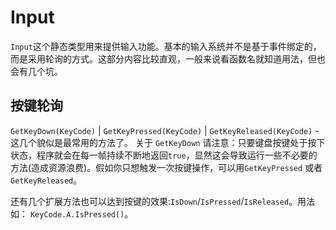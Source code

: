 # Input

`Input`这个静态类型用来提供输入功能。基本的输入系统并不是基于事件绑定的，而是采用轮询的方式。这部分内容比较直观，一般来说看函数名就知道用法，但也会有几个坑。

## 按键轮询

`GetKeyDown(KeyCode)` \| `GetKeyPressed(KeyCode)` \| `GetKeyReleased(KeyCode)` - 这几个貌似是最常用的方法了。 关于 `GetKeyDown` 请注意：只要键盘按键处于按下状态，程序就会在每一帧持续不断地返回`true`，显然这会导致运行一些不必要的方法\(造成资源浪费\)。假如你只想触发一次按键操作，可以用`GetKeyPressed` 或者 `GetKeyReleased`。

还有几个扩展方法也可以达到按键的效果:`IsDown`/`IsPressed`/`IsReleased`。用法如： `KeyCode.A.IsPressed()`。

